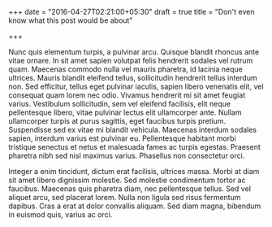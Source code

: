 +++
date = "2016-04-27T02:21:00+05:30"
draft = true
title = "Don't even know what this post would be about"

+++

Nunc quis elementum turpis, a pulvinar arcu. Quisque blandit rhoncus ante vitae ornare. In sit amet sapien volutpat felis hendrerit sodales vel rutrum quam. Maecenas commodo nulla vel mauris pharetra, id lacinia neque ultrices. Mauris blandit eleifend tellus, sollicitudin hendrerit tellus interdum non. Sed efficitur, tellus eget pulvinar iaculis, sapien libero venenatis elit, vel consequat quam lorem nec odio. Vivamus hendrerit mi sit amet feugiat varius. Vestibulum sollicitudin, sem vel eleifend facilisis, elit neque pellentesque libero, vitae pulvinar lectus elit ullamcorper ante. Nullam ullamcorper turpis at purus sagittis, eget faucibus turpis pretium. Suspendisse sed ex vitae mi blandit vehicula. Maecenas interdum sodales sapien, interdum varius est pulvinar eu. Pellentesque habitant morbi tristique senectus et netus et malesuada fames ac turpis egestas. Praesent pharetra nibh sed nisl maximus varius. Phasellus non consectetur orci.

Integer a enim tincidunt, dictum erat facilisis, ultrices massa. Morbi at diam sit amet libero dignissim molestie. Sed molestie condimentum tortor ac faucibus. Maecenas quis pharetra diam, nec pellentesque tellus. Sed vel aliquet arcu, sed placerat lorem. Nulla non ligula sed risus fermentum dapibus. Cras a erat at dolor convallis aliquam. Sed diam magna, bibendum in euismod quis, varius ac orci.
